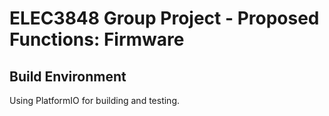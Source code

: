 # ELEC3848 Group Project - Proposed Functions: Firmware

## Build Environment

Using PlatformIO for building and testing.